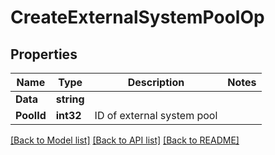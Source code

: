 # CreateExternalSystemPoolOp

## Properties
Name | Type | Description | Notes
------------ | ------------- | ------------- | -------------
**Data** | **string** |  | 
**PoolId** | **int32** | ID of external system pool | 

[[Back to Model list]](../README.md#documentation-for-models) [[Back to API list]](../README.md#documentation-for-api-endpoints) [[Back to README]](../README.md)


